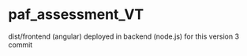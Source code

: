 # paf_assessment_VT
dist/frontend (angular) deployed in backend (node.js) for this version 3 commit
